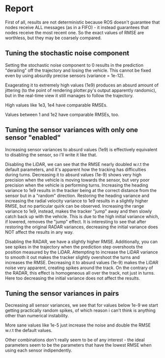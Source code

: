# Report

First of all, results are not deterministic because ROS doesn't guarantee that nodes receive ALL messages (as in a FIFO) - it instead guarantees that nodes receive the most recent one.
So the exact values of RMSE are worthless, but they may be coarsely compared.

## Tuning the stochastic noise component

Setting the stochastic noise component to 0 results in the prediction "derailing" off the trajectory and losing the vehicle.
This cannot be fixed even by using absurdly precise sensors (variance = 1e-12).

Exagerating it to extremely high values (1e9) produces an absurd amount of jittering (to the point of rendering plotter.py's output apparently randomic), but in the real-time view it still manages to follow the trajectory.

High values like 1e3, 1e4 have comparable RMSEs.

Values between 1 and 1e2 have comparable RMSEs, too.

## Tuning the sensor variances with only one sensor "enabled"
Increasing sensor variances to absurd values (1e9) is effectively equivalent to disabling the sensor, so i'll write it like that.

Disabling the LiDAR, we can see that the RMSE nearly doubled w.r.t the default parameters, and it's apparent how the tracking has difficulties during turns. Decreasing it to absurd values (1e-9) shows very high precision when the vehicle is moving towards the sensor, but very poor precision when the vehicle is performing turns.
Increasing the heading variance to 1e9 results in the tracker being at the correct distance from the sensor but in a "random" direction.
Restoring the heading variance and increasing the radial velocity variance to 1e9 results in a slightly higher RMSE, but no particular quirk can be observed.
Increasing the range variance to 1e9, instead, makes the tracker "jump" away and then slowly catch back up with the vehicle. This is due to the high initial variance which, if lowered, removes the "jump" effect.
It is interesting to see that after restoring the original RADAR variances, decreasing the initial variance does NOT affect the results in any way.


Disabling the RADAR, we have a slightly higher RMSE. Additionally, you can see spikes in the trajectory when the prediction step overshoots the position measured by the LiDAR. Attempting to increase the LiDAR variance to smooth it out makes the tracker slightly overshoot the turns and increases the RMSE. Decreasing it to absurd values (1e-9) makes the LiDAR noise very apparent, creating spikes around the track. On the contrary of the RADAR, this effect is homogeneous all over the track, not just in turns.
Here too decreasing the initial variance does not affect the results.


## Tuning the sensor variances in pairs
Decreasing all sensor variances, we see that for values below 1e-9 we start getting practically random spikes, of which reason i can't think is anything other than numerical instability.

More sane values like 1e-5 just increase the noise and double the RMSE w.r.t the default values.

Other combinations don't really seem to be of any interest - the ideal parameters seem to be the parameters that have the lowest RMSE when using each sensor indipendently.
